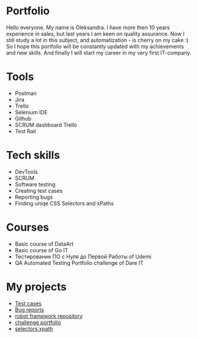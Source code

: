# Portfolio

Hello everyone. My name is Oleksandra. I have more then 10 years experience in sales, but last years I am keen on quality assurance. Now I still study a lot in this subject, and automatization  - is cherry on my cake :)
So I hope this portfolio will be constantly updated with my achievements and new skills. And finally I will start my career in my very first IT-company.

# Tools
* Postman
* Jira
* Trello
* Selenium IDE
* Github
* SCRUM dashboard Trello
* Test Rail

# Tech skills
* DevTools
* SCRUM
* Software testing
* Creating test cases
* Reporting bugs
* Finding uniqe CSS Selectors and xPaths

# Courses
* Basic course of DataArt
* Basic course of Go IT
* Тестирование ПО с Нуля до Первой Работы of Udemi
* ️QA Automated Testing Portfolio challenge of Dare IT

# My projects
* [Test cases](https://drive.google.com/drive/folders/1bHxWFg8N61tbv_8AWrfKVshd0jcbcUc2?usp=sharing)
* [Bug reports](https://drive.google.com/drive/folders/1ltPv1d0IUAsFtGos5lvh6eo7qp7hn_5y?usp=sharing)
* [robot framework repository](https://github.com/Herasymovych/_robotframework.git)
* [challenge portfolio](https://github.com/Herasymovych/challenge_portfolio_oleksandra2.git)
* [selectors xpath](https://github.com/Herasymovych/challenge_portfolio_oleksandra2/blob/ae896dd81c50883a63aa22e4d1c3bff16a64a059/README.md)



